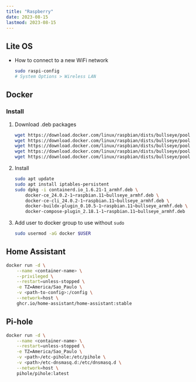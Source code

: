 ```yaml
---
title: "Raspberry"
date: 2023-08-15
lastmod: 2023-08-15
---
```

## Lite OS
- How to connect to a new WiFi network
	```bash
	sudo raspi-config
	# System Options > Wireless LAN
	```

## Docker
### Install
1. Download .deb packages
	```bash
	wget https://download.docker.com/linux/raspbian/dists/bullseye/pool/stable/armhf/containerd.io_1.6.21-1_armhf.deb
	wget https://download.docker.com/linux/raspbian/dists/bullseye/pool/stable/armhf/docker-ce_24.0.2-1~raspbian.11~bullseye_armhf.deb
	wget https://download.docker.com/linux/raspbian/dists/bullseye/pool/stable/armhf/docker-ce-cli_24.0.2-1~raspbian.11~bullseye_armhf.deb
	wget https://download.docker.com/linux/raspbian/dists/bullseye/pool/stable/armhf/docker-buildx-plugin_0.10.5-1~raspbian.11~bullseye_armhf.deb
	wget https://download.docker.com/linux/raspbian/dists/bullseye/pool/stable/armhf/docker-compose-plugin_2.18.1-1~raspbian.11~bullseye_armhf.deb
	```

2. Install
	```bash
	sudo apt update
	sudo apt install iptables-persistent
	sudo dpkg -i containerd.io_1.6.21-1_armhf.deb \
		docker-ce_24.0.2-1~raspbian.11~bullseye_armhf.deb \
		docker-ce-cli_24.0.2-1~raspbian.11~bullseye_armhf.deb \
		docker-buildx-plugin_0.10.5-1~raspbian.11~bullseye_armhf.deb \
		docker-compose-plugin_2.18.1-1~raspbian.11~bullseye_armhf.deb
	```

3. Add user to docker group to use without `sudo`
	```bash
	sudo usermod -aG docker $USER
	```

## Home Assistant
```bash
docker run -d \
	--name <container-name> \
	--privileged \
	--restart=unless-stopped \
	-e TZ=America/Sao_Paulo \
	-v <path-to-config>:/config \
	--network=host \
	ghcr.io/home-assistant/home-assistant:stable
```

## Pi-hole
```bash
docker run -d \
	--name <container-name> \
	--restart=unless-stopped \
	-e TZ=America/Sao_Paulo \
	-v <path>/etc-pihole:/etc/pihole \
	-v <path>/etc-dnsmasq.d:/etc/dnsmasq.d \
	--network=host \
	pihole/pihole:latest
```
